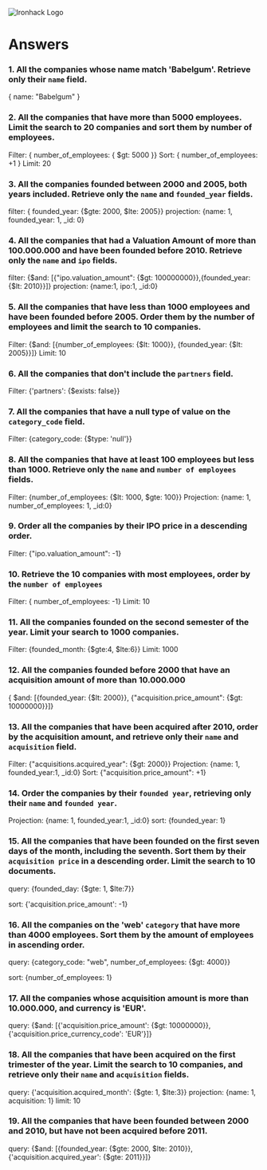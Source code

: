 ![Ironhack Logo](https://i.imgur.com/1QgrNNw.png)

# Answers

### 1. All the companies whose name match 'Babelgum'. Retrieve only their `name` field.

{ name: "Babelgum" }

### 2. All the companies that have more than 5000 employees. Limit the search to 20 companies and sort them by **number of employees**.

Filter: { number_of_employees: { $gt: 5000 }}
Sort: { number_of_employees: +1 }
Limit: 20



### 3. All the companies founded between 2000 and 2005, both years included. Retrieve only the `name` and `founded_year` fields.

filter: { founded_year: {$gte: 2000, $lte: 2005}}
projection: {name: 1, founded_year: 1, _id: 0} 


### 4. All the companies that had a Valuation Amount of more than 100.000.000 and have been founded before 2010. Retrieve only the `name` and `ipo` fields.

filter: {$and: [{"ipo.valuation_amount": {$gt: 100000000}},{founded_year: {$lt: 2010}}]}
projection: {name:1, ipo:1, _id:0}


### 5. All the companies that have less than 1000 employees and have been founded before 2005. Order them by the number of employees and limit the search to 10 companies.

Filter: {$and: [{number_of_employees: {$lt: 1000}}, {founded_year: {$lt: 2005}}]} 
Limit: 10

### 6. All the companies that don't include the `partners` field.

Filter: {'partners': {$exists: false}}

### 7. All the companies that have a null type of value on the `category_code` field.

Filter: {category_code: {$type: 'null'}}


### 8. All the companies that have at least 100 employees but less than 1000. Retrieve only the `name` and `number of employees` fields.

Filter: {number_of_employees: {$lt: 1000, $gte: 100}}
Projection: {name: 1, number_of_employees: 1, _id:0}

### 9. Order all the companies by their IPO price in a descending order.

 Filter: {"ipo.valuation_amount": -1}

### 10. Retrieve the 10 companies with most employees, order by the `number of employees`

Filter: { number_of_employees: -1}
Limit: 10 


### 11. All the companies founded on the second semester of the year. Limit your search to 1000 companies.

Filter: {founded_month: {$gte:4, $lte:6}}
Limit: 1000

### 12. All the companies founded before 2000 that have an acquisition amount of more than 10.000.000

{ $and: [{founded_year: {$lt: 2000}}, {"acquisition.price_amount": {$gt: 10000000}}]}

### 13. All the companies that have been acquired after 2010, order by the acquisition amount, and retrieve only their `name` and `acquisition` field.

Filter: {"acquisitions.acquired_year": {$gt: 2000}}
Projection: {name: 1, founded_year:1, _id:0}
Sort: {"acquisition.price_amount": +1}


### 14. Order the companies by their `founded year`, retrieving only their `name` and `founded year`.

Projection: {name: 1, founded_year:1, _id:0}
sort: {founded_year: 1}





### 15. All the companies that have been founded on the first seven days of the month, including the seventh. Sort them by their `acquisition price` in a descending order. Limit the search to 10 documents.

query: {founded_day: {$gte: 1, $lte:7}}

sort: {'acquisition.price_amount': -1}


### 16. All the companies on the 'web' `category` that have more than 4000 employees. Sort them by the amount of employees in ascending order.

query: {category_code: "web", number_of_employees: {$gt: 4000}}

sort: {number_of_employees: 1}


### 17. All the companies whose acquisition amount is more than 10.000.000, and currency is 'EUR'.

query: {$and: [{'acquisition.price_amount': {$gt: 10000000}},{'acquisition.price_currency_code': 'EUR'}]}


### 18. All the companies that have been acquired on the first trimester of the year. Limit the search to 10 companies, and retrieve only their `name` and `acquisition` fields.

query: {'acquisition.acquired_month': {$gte: 1, $lte:3}}
projection: {name: 1, acquisition: 1}
limit: 10
### 19. All the companies that have been founded between 2000 and 2010, but have not been acquired before 2011.

query: {$and: [{founded_year: {$gte: 2000, $lte: 2010}},{'acquisition.acquired_year': {$gte: 2011}}]}
